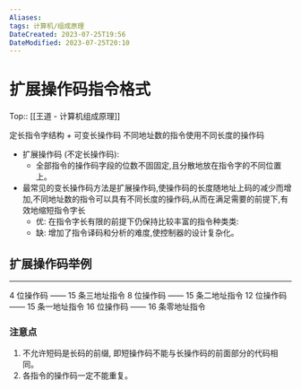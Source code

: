 ```yaml
---
Aliases: 
tags: 计算机/组成原理 
DateCreated: 2023-07-25T19:56
DateModified: 2023-07-25T20:10
---
```

# 扩展操作码指令格式
Top:: [[王道 - 计算机组成原理]]

定长指令字结构 + 可变长操作码
不同地址数的指令使用不同长度的操作码

- 扩展操作码 (不定长操作码):
	- 全部指令的操作码字段的位数不固固定,且分散地放在指令字的不同位置上。
- 最常见的变长操作码方法是扩展操作码,使操作码的长度随地址上码的减少而增加,不同地址数的指令可以具有不同长度的操作码,从而在满足需要的前提下,有效地缩短指令字长
	- 优: 在指令字长有限的前提下仍保持比较丰富的指令种类类:
	- 缺: 增加了指令译码和分析的难度,使控制器的设计复杂化。

## 扩展操作码举例
---
4 位操作码 —— 15 条三地址指令
8 位操作码 —— 15 条二地址指令
12 位操作码 —— 15 条一地址指令
16 位操作码 —— 16 条零地址指令

### 注意点

1. 不允许短码是长码的前缀, 即短操作码不能与长操作码的前面部分的代码相同。
2. 各指令的操作码一定不能重复。
